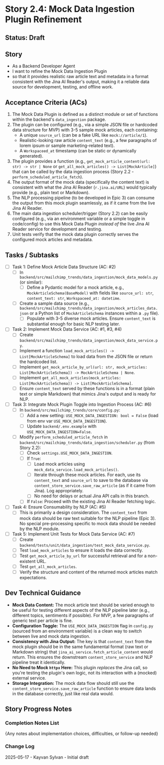 # Story 2.4: Mock Data Ingestion Plugin Refinement

## Status: Draft

## Story

- As a Backend Developer Agent
- I want to refine the Mock Data Ingestion Plugin
- so that it provides realistic raw article text and metadata in a format consistent with the Jina AI Reader's output, making it a reliable data source for development, testing, and offline work.

## Acceptance Criteria (ACs)

1. The Mock Data Plugin is defined as a distinct module or set of functions within the backend's `data_ingestion` package.
2. The plugin can be configured (e.g., via a simple JSON file or hardcoded data structure for MVP) with 3-5 sample mock articles, each containing:
    - A unique `source_url` (can be a fake URL like `mock://article/1`).
    - Realistic-looking raw article `content_text` (e.g., a few paragraphs of lorem ipsum or sample marketing-related text).
    - A `Workspaceed_at` timestamp (can be static or dynamically generated).
3. The plugin provides a function (e.g., `get_mock_article_content(url: str) -> str | None` or `get_all_mock_articles() -> List[MockArticle]`) that can be called by the data ingestion process (Story 2.2 - `perform_scheduled_article_fetch`).
4. The output format of the mock data (specifically the content text) is consistent with what the Jina AI Reader (`r.jina.ai/URL`) would typically provide (e.g., plain text or Markdown).
5. The NLP processing pipeline (to be developed in Epic 3) can consume the output from this mock plugin seamlessly, as if it came from the live Jina AI Reader.
6. The main data ingestion scheduler/trigger (Story 2.2) can be easily configured (e.g., via an environment variable or a simple toggle in code/config) to use this Mock Data Plugin *instead of* the live Jina AI Reader service for development and testing.
7. Unit tests verify that the mock data plugin correctly serves the configured mock articles and metadata.

## Tasks / Subtasks

- [ ] Task 1: Define Mock Article Data Structure (AC: #2)
  - [ ] In `backend/src/mailchimp_trends/data_ingestion/mock_data_models.py` (or similar):
    - [ ] Define a Pydantic model for a mock article, e.g., `MockArticleSchema(BaseModel)` with fields like `source_url: str`, `content_text: str`, `Workspaceed_at: datetime`.
  - [ ] Create a sample data source (e.g., `backend/src/mailchimp_trends/data_ingestion/mock_articles_data.json` or a Python list of `MockArticleSchema` instances within a `.py` file).
    - [ ] Populate with 3-5 diverse mock articles. Ensure `content_text` is substantial enough for basic NLP testing later.
- [ ] Task 2: Implement Mock Data Service (AC: #1, #3, #4)
  - [ ] Create `backend/src/mailchimp_trends/data_ingestion/mock_data_service.py`.
  - [ ] Implement a function `load_mock_articles() -> List[MockArticleSchema]` to load data from the JSON file or return the hardcoded list.
  - [ ] Implement `get_mock_article_by_url(url: str, mock_articles: List[MockArticleSchema]) -> MockArticleSchema | None`.
  - [ ] Implement `get_all_mock_articles(mock_articles: List[MockArticleSchema]) -> List[MockArticleSchema]`.
  - [ ] Ensure `content_text` served by these functions is in a format (plain text or simple Markdown) that mimics Jina's output and is ready for NLP.
- [ ] Task 3: Integrate Mock Plugin Toggle into Ingestion Process (AC: #6)
  - [ ] In `backend/src/mailchimp_trends/core/config.py`:
    - [ ] Add a new setting: `USE_MOCK_DATA_INGESTION: bool = False` (load from env var `USE_MOCK_DATA_INGESTION`).
    - [ ] Update `backend/.env.example` with `USE_MOCK_DATA_INGESTION=False`.
  - [ ] Modify `perform_scheduled_article_fetch` in `backend/src/mailchimp_trends/data_ingestion/scheduler.py` (from Story 2.2):
    - [ ] Check `settings.USE_MOCK_DATA_INGESTION`.
    - [ ] If `True`:
      - [ ] Load mock articles using `mock_data_service.load_mock_articles()`.
      - [ ] Iterate through these mock articles. For each, use its `content_text` and `source_url` to save to the database via `content_store_service.save_raw_article` (as if it came from Jina). Log appropriately.
      - [ ] No need for delays or actual Jina API calls in this branch.
    - [ ] If `False`: Proceed with the existing Jina AI Reader fetching logic.
- [ ] Task 4: Ensure Consumability by NLP (AC: #5)
  - [ ] This is primarily a design consideration. The `content_text` from mock data should be raw text suitable for the NLP pipeline (Epic 3). No special pre-processing specific to mock data should be needed by the NLP module.
- [ ] Task 5: Implement Unit Tests for Mock Data Service (AC: #7)
  - [ ] Create `backend/tests/unit/data_ingestion/test_mock_data_service.py`.
  - [ ] Test `load_mock_articles` to ensure it loads the data correctly.
  - [ ] Test `get_mock_article_by_url` for successful retrieval and for a non-existent URL.
  - [ ] Test `get_all_mock_articles`.
  - [ ] Verify the structure and content of the returned mock articles match expectations.

## Dev Technical Guidance

- **Mock Data Content:** The mock article text should be varied enough to be useful for testing different aspects of the NLP pipeline later (e.g., different topics, sentiments if possible). For MVP, a few paragraphs of generic text per article is fine.
- **Configuration Toggle:** The `USE_MOCK_DATA_INGESTION` flag in `config.py` (sourced from an environment variable) is a clean way to switch between live and mock data ingestion.
- **Consistency with Jina Output:** The key is that `content_text` from the mock plugin should be in the same fundamental format (raw text or Markdown string) that `jina_ai_service.fetch_article_content` would return. This ensures the downstream `content_store_service` and NLP pipeline treat it identically.
- **No Need to Mock `httpx` Here:** This plugin *replaces* the Jina call, so you're testing the plugin's own logic, not its interaction with a (mocked) external service.
- **Storage Integration:** The mock data flow should still use the `content_store_service.save_raw_article` function to ensure data lands in the database correctly, just like real data would.

## Story Progress Notes

### Completion Notes List

{Any notes about implementation choices, difficulties, or follow-up needed}

### Change Log

2025-05-17 - Kayvan Sylvan - Initial draft
